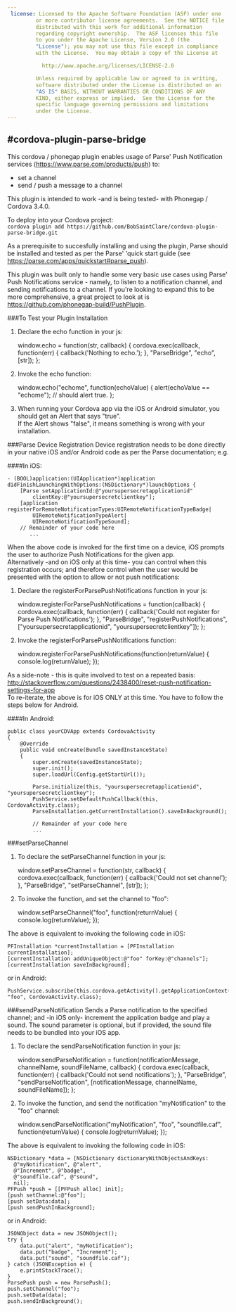 ```yaml
---
 license: Licensed to the Apache Software Foundation (ASF) under one
         or more contributor license agreements.  See the NOTICE file
         distributed with this work for additional information
         regarding copyright ownership.  The ASF licenses this file
         to you under the Apache License, Version 2.0 (the
         "License"); you may not use this file except in compliance
         with the License.  You may obtain a copy of the License at

           http://www.apache.org/licenses/LICENSE-2.0

         Unless required by applicable law or agreed to in writing,
         software distributed under the License is distributed on an
         "AS IS" BASIS, WITHOUT WARRANTIES OR CONDITIONS OF ANY
         KIND, either express or implied.  See the License for the
         specific language governing permissions and limitations
         under the License.
---
```



#cordova-plugin-parse-bridge
---------------------------

This cordova / phonegap plugin enables usage of Parse' Push Notification services (https://www.parse.com/products/push) to: <br>
 * set a channel <br>
 * send / push a message to a channel <br>

This plugin is intended to work -and is being tested- with Phonegap / Cordova 3.4.0.

To deploy into your Cordova project: <br>
`cordova plugin add https://github.com/BobSaintClare/cordova-plugin-parse-bridge.git`

As a prerequisite to succesfully installing and using the plugin, Parse should be installed and tested as per the Parse' 'quick start guide (see https://parse.com/apps/quickstart#parse_push).

This plugin was built only to handle some very basic use cases using Parse' Push Notifications service - namely, to listen to a notification channel, and sending notifications to a channel.
If you're looking to expand this to be more comprehensive, a great project to look at is https://github.com/phonegap-build/PushPlugin. 


###To Test your Plugin Installation

1) Declare the echo function in your js:

    window.echo = function(str, callback) {
        cordova.exec(callback, function(err) {
            callback('Nothing to echo.');
        }, "ParseBridge", "echo", [str]);
    };

2) Invoke the echo function:

    window.echo("echome", function(echoValue) {
        alert(echoValue == "echome"); // should alert true.
    };

3) When running your Cordova app via the iOS or Android simulator, you should get an Alert that says "true". <br>
If the Alert shows "false", it means something is wrong with your installation.

###Parse Device Registration
Device registration needs to be done directly in your native iOS and/or Android code as per the Parse documentation; e.g. 

####In iOS:
 
    - (BOOL)application:(UIApplication*)application didFinishLaunchingWithOptions:(NSDictionary*)launchOptions {
        [Parse setApplicationId:@"yoursupersecretapplicationid"
	        clientKey:@"yoursupersecretclientkey"];
	    [application registerForRemoteNotificationTypes:UIRemoteNotificationTypeBadge|
	        UIRemoteNotificationTypeAlert|
            UIRemoteNotificationTypeSound];
        // Remainder of your code here
		   ...

When the above code is invoked for the first time on a device, iOS prompts the user to authorize Push Notifications for the given app.<br>
Alternatively -and on iOS only at this time- you can control when this registration occurs; and therefore control when the user would be presented with the option to allow or not push notifications:<br>
1) Declare the registerForParsePushNotifications function in your js:

    window.registerForParsePushNotifications = function(callback) {
        cordova.exec(callback, function(err) {
           callback('Could not register for Parse Push Notifications');
        }, "ParseBridge", "registerPushNotifications",
           ["yoursupersecretapplicationid", "yoursupersecretclientkey"]);
    };

2) Invoke the registerForParsePushNotifications function:

    window.registerForParsePushNotifications(function(returnValue) {
      console.log(returnValue);
    });

As a side-note - this is quite involved to test on a repeated basis: http://stackoverflow.com/questions/2438400/reset-push-notification-settings-for-app <br>
To re-iterate, the above is for iOS ONLY at this time. You have to follow the steps below for Android.

####In Android:

	public class yourCDVApp extends CordovaActivity 
	{
	    @Override
	    public void onCreate(Bundle savedInstanceState)
	    {
	        super.onCreate(savedInstanceState);
	        super.init();
	        super.loadUrl(Config.getStartUrl());
	        
	        Parse.initialize(this, "yoursupersecretapplicationid", "yoursupersecretclientkey");
	        PushService.setDefaultPushCallback(this, CordovaActivity.class);
	        ParseInstallation.getCurrentInstallation().saveInBackground();

  			// Remainder of your code here
			...


###setParseChannel

1) To declare the setParseChannel function in your js:

     window.setParseChannel = function(str, callback) {
         cordova.exec(callback, function(err) {
             callback('Could not set channel');
         }, "ParseBridge", "setParseChannel", [str]);
     };

2) To invoke the function, and set the channel to "foo":

     window.setParseChannel("foo", function(returnValue) {
         console.log(returnValue); 
     });

The above is equivalent to invoking the following code in iOS:

    PFInstallation *currentInstallation = [PFInstallation currentInstallation];
    [currentInstallation addUniqueObject:@"foo" forKey:@"channels"];
    [currentInstallation saveInBackground];

or in Android:

    PushService.subscribe(this.cordova.getActivity().getApplicationContext(), "foo", CordovaActivity.class);

###sendParseNotification
Sends a Parse notification to the specified channel; and -in iOS only- increment the application badge and play a sound.
The sound parameter is optional, but if provided, the sound file needs to be bundled into your iOS app.

1) To declare the sendParseNotification function in your js:

	 window.sendParseNotification = function(notificationMessage, channelName, soundFileName, callback) {
	     cordova.exec(callback, function(err) {
	         callback('Could not send notifications');
	     }, "ParseBridge", "sendParseNotification", [notificationMessage, channelName, soundFileName]);
	 };

2) To invoke the function, and send the notification "myNotification" to the "foo" channel:

	 window.sendParseNotification("myNotification", "foo", "soundfile.caf", function(returnValue) {
	     console.log(returnValue); 
	 });

The above is equivalent to invoking the following code in iOS:

    NSDictionary *data = [NSDictionary dictionaryWithObjectsAndKeys:
      @"myNotification", @"alert",
      @"Increment", @"badge",
      @"soundfile.caf", @"sound",
      nil];
    PFPush *push = [[PFPush alloc] init];
    [push setChannel:@"foo"];
    [push setData:data];
    [push sendPushInBackground];

or in Android:

    JSONObject data = new JSONObject();
    try {
        data.put("alert", "myNotification");
        data.put("badge", "Increment");
	    data.put("sound", "soundfile.caf");
    } catch (JSONException e) {
        e.printStackTrace();
    }
	ParsePush push = new ParsePush();
	push.setChannel("foo");
	push.setData(data);
	push.sendInBackground();
